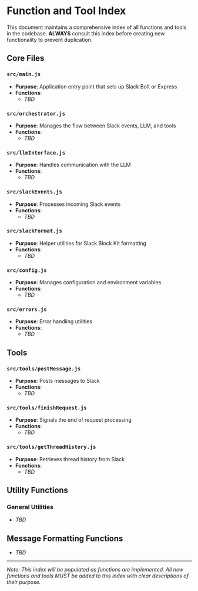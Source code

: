 # Function and Tool Index

This document maintains a comprehensive index of all functions and tools in the codebase. **ALWAYS** consult this index before creating new functionality to prevent duplication.

## Core Files

### `src/main.js`
- **Purpose**: Application entry point that sets up Slack Bolt or Express
- **Functions**: 
  - *TBD*

### `src/orchestrator.js`
- **Purpose**: Manages the flow between Slack events, LLM, and tools
- **Functions**:
  - *TBD*

### `src/llmInterface.js`
- **Purpose**: Handles communication with the LLM
- **Functions**:
  - *TBD*

### `src/slackEvents.js`
- **Purpose**: Processes incoming Slack events
- **Functions**:
  - *TBD*

### `src/slackFormat.js`
- **Purpose**: Helper utilities for Slack Block Kit formatting
- **Functions**:
  - *TBD*

### `src/config.js`
- **Purpose**: Manages configuration and environment variables
- **Functions**:
  - *TBD*

### `src/errors.js`
- **Purpose**: Error handling utilities
- **Functions**:
  - *TBD*

## Tools

### `src/tools/postMessage.js`
- **Purpose**: Posts messages to Slack
- **Functions**:
  - *TBD*

### `src/tools/finishRequest.js`
- **Purpose**: Signals the end of request processing
- **Functions**:
  - *TBD*

### `src/tools/getThreadHistory.js`
- **Purpose**: Retrieves thread history from Slack
- **Functions**:
  - *TBD*

## Utility Functions

### General Utilities
- *TBD*

## Message Formatting Functions
- *TBD*

---

*Note: This index will be populated as functions are implemented. All new functions and tools MUST be added to this index with clear descriptions of their purpose.* 